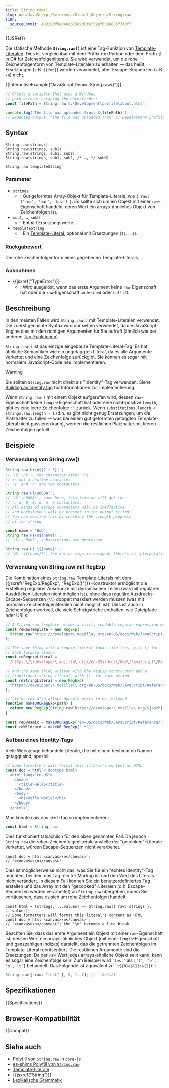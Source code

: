 ```yaml
---
title: String.raw()
slug: Web/JavaScript/Reference/Global_Objects/String/raw
l10n:
  sourceCommit: e8320dfbed49d37589d0fe759ef6506885f340f7
---
```


{{JSRef}}

Die statische Methode **`String.raw()`** ist eine Tag-Funktion von [Template-Literalen](/de/docs/Web/JavaScript/Reference/Template_literals). Dies ist vergleichbar mit dem Präfix `r` in Python oder dem Präfix `@` in C# für Zeichenfolgenliterale. Sie wird verwendet, um die rohe Zeichenfolgenform von Template-Literalen zu erhalten — das heißt, Ersetzungen (z.B. `${foo}`) werden verarbeitet, aber Escape-Sequenzen (z.B. `\n`) nicht.

{{InteractiveExample("JavaScript Demo: String.raw()")}}

```js interactive-example
// Create a variable that uses a Windows
// path without escaping the backslashes:
const filePath = String.raw`C:\Development\profile\about.html`;

console.log(`The file was uploaded from: ${filePath}`);
// Expected output: "The file was uploaded from: C:\Development\profile\about.html"
```

## Syntax

```js-nolint
String.raw(strings)
String.raw(strings, sub1)
String.raw(strings, sub1, sub2)
String.raw(strings, sub1, sub2, /* …, */ subN)

String.raw`templateString`
```

### Parameter

- `strings`
  - : Gut geformtes Array-Objekt für Template-Literale, wie `{ raw: ['foo', 'bar', 'baz'] }`. Es sollte sich um ein Objekt mit einer `raw`-Eigenschaft handeln, deren Wert ein arrays-ähnliches Objekt von Zeichenfolgen ist.
- `sub1`, …, `subN`
  - : Enthält Ersetzungswerte.
- `templateString`
  - : Ein [Template-Literal](/de/docs/Web/JavaScript/Reference/Template_literals), optional mit Ersetzungen (`${...}`).

### Rückgabewert

Die rohe Zeichenfolgenform eines gegebenen Template-Literals.

### Ausnahmen

- {{jsxref("TypeError")}}
  - : Wird ausgelöst, wenn das erste Argument keine `raw`-Eigenschaft hat oder die `raw`-Eigenschaft `undefined` oder `null` ist.

## Beschreibung

In den meisten Fällen wird `String.raw()` mit Template-Literalen verwendet. Die zuerst genannte Syntax wird nur selten verwendet, da die JavaScript-Engine dies mit den richtigen Argumenten für Sie aufruft (ähnlich wie bei anderen [Tag-Funktionen](/de/docs/Web/JavaScript/Reference/Template_literals#tagged_templates)).

`String.raw()` ist das einzige eingebaute Template-Literal-Tag. Es hat ähnliche Semantiken wie ein ungetaggtes Literal, da es alle Argumente verkettet und eine Zeichenfolge zurückgibt. Sie können es sogar mit normalem JavaScript-Code neu implementieren.

> [!WARNING]
> Sie sollten `String.raw` nicht direkt als "Identity"-Tag verwenden. Siehe [Building an identity tag](#aufbau_eines_identity-tags) für Informationen zur Implementierung.

Wenn `String.raw()` mit einem Objekt aufgerufen wird, dessen `raw`-Eigenschaft keine `length`-Eigenschaft hat oder eine nicht-positive `length`, gibt es eine leere Zeichenfolge `""` zurück. Wenn `substitutions.length < strings.raw.length - 1` (d.h. es gibt nicht genug Ersetzungen, um die Platzhalter zu füllen — was bei einem gut geformten getaggten Template-Literal nicht passieren kann), werden die restlichen Platzhalter mit leeren Zeichenfolgen gefüllt.

## Beispiele

### Verwendung von String.raw()

```js
String.raw`Hi\n${2 + 3}!`;
// 'Hi\\n5!', the character after 'Hi'
// is not a newline character,
// '\' and 'n' are two characters.

String.raw`Hi\u000A!`;
// 'Hi\\u000A!', same here, this time we will get the
// \, u, 0, 0, 0, A, 6 characters.
// All kinds of escape characters will be ineffective
// and backslashes will be present in the output string.
// You can confirm this by checking the .length property
// of the string.

const name = "Bob";
String.raw`Hi\n${name}!`;
// 'Hi\\nBob!', substitutions are processed.

String.raw`Hi \${name}!`;
// 'Hi \\${name}!', the dollar sign is escaped; there's no interpolation.
```

### Verwendung von String.raw mit RegExp

Die Kombination eines `String.raw`-Template-Literals mit dem {{jsxref("RegExp/RegExp", "RegExp()")}}-Konstruktor ermöglicht die Erstellung regulärer Ausdrücke mit dynamischen Teilen (was mit regulären Ausdrücken-Literalen nicht möglich ist), ohne dass reguläre Ausdrucks-Escape-Sequenzen (`\\`) doppelt maskiert werden müssen (was mit normalen Zeichenfolgenliteralen nicht möglich ist). Dies ist auch in Zeichenfolgen wertvoll, die viele Schrägstriche enthalten, wie Dateipfade oder URLs.

```js
// A String.raw template allows a fairly readable regular expression matching a URL:
const reRawTemplate = new RegExp(
  String.raw`https://developer\.mozilla\.org/en-US/docs/Web/JavaScript/Reference/`,
);

// The same thing with a regexp literal looks like this, with \/ for
// each forward slash:
const reRegexpLiteral =
  /https:\/\/developer\.mozilla\.org\/en-US\/docs\/Web\/JavaScript\/Reference\//;

// And the same thing written with the RegExp constructor and a
// traditional string literal, with \\. for each period:
const reStringLiteral = new RegExp(
  "https://developer\\.mozilla\\.org/en-US/docs/Web/JavaScript/Reference/",
);

// String.raw also allows dynamic parts to be included
function makeURLRegExp(path) {
  return new RegExp(String.raw`https://developer\.mozilla\.org/${path}`);
}

const reDynamic = makeURLRegExp("en-US/docs/Web/JavaScript/Reference/");
const reWildcard = makeURLRegExp(".*");
```

### Aufbau eines Identity-Tags

Viele Werkzeuge behandeln Literale, die mit einem bestimmten Namen getaggt sind, speziell.

```js
// Some formatters will format this literal's content as HTML
const doc = html`<!doctype html>
  <html lang="en-US">
    <head>
      <title>Hello</title>
    </head>
    <body>
      <h1>Hello world!</h1>
    </body>
  </html>`;
```

Man könnte naiv das `html`-Tag so implementieren:

```js
const html = String.raw;
```

Dies funktioniert tatsächlich für den oben genannten Fall. Da jedoch `String.raw` die _rohen_ Zeichenfolgenliterale anstelle der "gecooked"-Literale verkettet, würden Escape-Sequenzen nicht verarbeitet.

```js-nolint
const doc = html`<canvas>\n</canvas>`;
// "<canvas>\\n</canvas>"
```

Dies ist möglicherweise nicht das, was Sie für ein "echtes Identity"-Tag möchten, bei dem das Tag rein für Markup ist und den Wert des Literals nicht verändert. In diesem Fall können Sie ein benutzerdefiniertes Tag erstellen und das Array mit den "gecooked"-Literalen (d.h. Escape-Sequenzen werden verarbeitet) an `String.raw` übergeben, indem Sie vortäuschen, dass es sich um rohe Zeichenfolgen handelt.

```js-nolint
const html = (strings, ...values) => String.raw({ raw: strings }, ...values);
// Some formatters will format this literal's content as HTML
const doc = html`<canvas>\n</canvas>`;
// "<canvas>\n</canvas>"; the "\n" becomes a line break
```

Beachten Sie, dass das erste Argument ein Objekt mit einer `raw`-Eigenschaft ist, dessen Wert ein arrays-ähnliches Objekt (mit einer `length`-Eigenschaft und ganzzahligen Indizes) darstellt, das die getrennten Zeichenfolgen im Template-Literal repräsentiert. Die restlichen Argumente sind die Ersetzungen. Da der `raw`-Wert jedes arrays-ähnliche Objekt sein kann, kann es sogar eine Zeichenfolge sein! Zum Beispiel wird `'test'` als `['t', 'e', 's', 't']` behandelt. Das Folgende ist äquivalent zu `` `t${0}e${1}s${2}t` ``:

```js
String.raw({ raw: "test" }, 0, 1, 2); // 't0e1s2t'
```

## Spezifikationen

{{Specifications}}

## Browser-Kompatibilität

{{Compat}}

## Siehe auch

- [Polyfill von `String.raw` in `core-js`](https://github.com/zloirock/core-js#ecmascript-string-and-regexp)
- [es-shims Polyfill von `String.raw`](https://www.npmjs.com/package/string.raw)
- [Template-Literale](/de/docs/Web/JavaScript/Reference/Template_literals)
- {{jsxref("String")}}
- [Lexikalische Grammatik](/de/docs/Web/JavaScript/Reference/Lexical_grammar)
